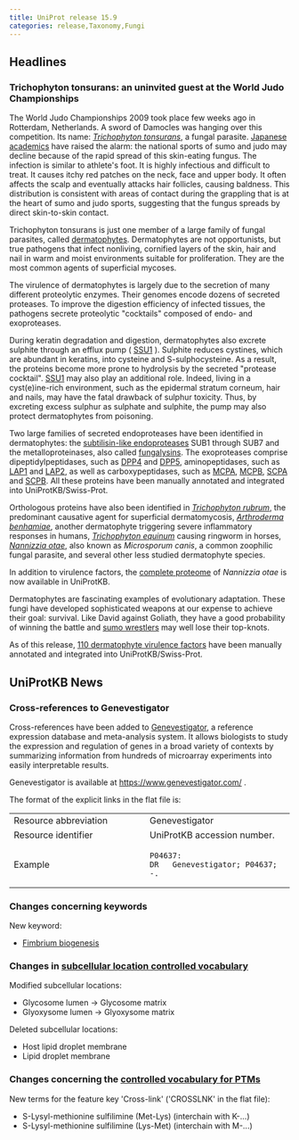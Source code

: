 ```yaml
---
title: UniProt release 15.9
categories: release,Taxonomy,Fungi
---
```


## Headlines

### Trichophyton tonsurans: an uninvited guest at the World Judo Championships

The World Judo Championships 2009 took place few weeks ago in Rotterdam, Netherlands. A sword of Damocles was hanging over this competition. Its name: [*Trichophyton tonsurans*](http://www.uniprot.org/taxonomy/34387), a fungal parasite. [Japanese academics](http://www.ncbi.nlm.nih.gov/pubmed/16546582,18689970?report=DocSum) have raised the alarm: the national sports of sumo and judo may decline because of the rapid spread of this skin-eating fungus. The infection is similar to athlete's foot. It is highly infectious and difficult to treat. It causes itchy red patches on the neck, face and upper body. It often affects the scalp and eventually attacks hair follicles, causing baldness. This distribution is consistent with areas of contact during the grappling that is at the heart of sumo and judo sports, suggesting that the fungus spreads by direct skin-to-skin contact.

Trichophyton tonsurans is just one member of a large family of fungal parasites, called [dermatophytes](http://en.wikipedia.org/wiki/Dermatophyte). Dermatophytes are not opportunists, but true pathogens that infect nonliving, cornified layers of the skin, hair and nail in warm and moist environments suitable for proliferation. They are the most common agents of superficial mycoses.

The virulence of dermatophytes is largely due to the secretion of many different proteolytic enzymes. Their genomes encode dozens of secreted proteases. To improve the digestion efficiency of infected tissues, the pathogens secrete proteolytic "cocktails" composed of endo- and exoproteases.

During keratin degradation and digestion, dermatophytes also excrete sulphite through an efflux pump ( [SSU1](http://www.uniprot.org/uniprot/?query=taxonomy:Arthrodermataceae+AND+gene:SSU1) ). Sulphite reduces cystines, which are abundant in keratins, into cysteine and S-sulphocysteine. As a result, the proteins become more prone to hydrolysis by the secreted "protease cocktail". [SSU1](http://www.uniprot.org/uniprot/?query=taxonomy:Arthrodermataceae+AND+gene:SSU1) may also play an additional role. Indeed, living in a cyst(e)ine-rich environment, such as the epidermal stratum corneum, hair and nails, may have the fatal drawback of sulphur toxicity. Thus, by excreting excess sulphur as sulphate and sulphite, the pump may also protect dermatophytes from poisoning.

Two large families of secreted endoproteases have been identified in dermatophytes: the [subtilisin-like endoproteases](http://www.uniprot.org/uniprot/?query=taxonomy:arthrodermataceae+AND+name:subtilisin+like+protease+AND+reviewed:yes) SUB1 through SUB7 and the metalloproteinases, also called [fungalysins](http://www.uniprot.org/uniprot/?query=name:fungalysin+AND+reviewed:yes). The exoproteases comprise dipeptidylpeptidases, such as [DPP4](http://www.uniprot.org/uniprot/?query=taxonomy:arthrodermataceae+AND+gene:DPP4+AND+reviewed:yes) and [DPP5](http://www.uniprot.org/uniprot/?query=taxonomy:arthrodermataceae+AND+(gene%3Adpp5+OR+gene%3Adppv)+AND+reviewed:yes), aminopeptidases, such as [LAP1](http://www.uniprot.org/uniprot/?query=taxonomy:arthrodermataceae+AND+gene:LAP1+AND+reviewed:yes) and [LAP2](http://www.uniprot.org/uniprot/?query=taxonomy:arthrodermataceae+AND+gene:LAP2+AND+reviewed:yes), as well as carboxypeptidases, such as [MCPA](http://www.uniprot.org/uniprot/?query=taxonomy:arthrodermataceae+AND+gene:MCPA+AND+reviewed:yes), [MCPB](http://www.uniprot.org/uniprot/?query=taxonomy:arthrodermataceae+AND+gene:MCPB+AND+reviewed:yes), [SCPA](http://www.uniprot.org/uniprot/?query=taxonomy:arthrodermataceae+AND+gene:SCPA+AND+reviewed:yes) and [SCPB](http://www.uniprot.org/uniprot/?query=taxonomy:arthrodermataceae+AND+gene:SCPB+AND+reviewed:yes). All these proteins have been manually annotated and integrated into UniProtKB/Swiss-Prot.

Orthologous proteins have also been identified in [*Trichophyton rubrum*](http://www.uniprot.org/taxonomy/5551), the predominant causative agent for superficial dermatomycosis, [*Arthroderma benhamiae*](http://www.uniprot.org/taxonomy/63400), another dermatophyte triggering severe inflammatory responses in humans, [*Trichophyton equinum*](http://www.uniprot.org/taxonomy/63418) causing ringworm in horses, [*Nannizzia otae*](http://www.uniprot.org/taxonomy/554155), also known as *Microsporum canis*, a common zoophilic fungal parasite, and several other less studied dermatophyte species.

In addition to virulence factors, the [complete proteome](http://www.uniprot.org/uniprot/?query=organism:Nannizzia+otae+(strain+CBS+113480)) of *Nannizzia otae* is now available in UniProtKB.

Dermatophytes are fascinating examples of evolutionary adaptation. These fungi have developed sophisticated weapons at our expense to achieve their goal: survival. Like David against Goliath, they have a good probability of winning the battle and [sumo wrestlers](http://einsteinsyndrome.files.wordpress.com/2009/04/sumo_mismatch.jpg) may well lose their top-knots.

As of this release, [110 dermatophyte virulence factors](http://www.uniprot.org/uniprot/?query=taxonomy:arthrodermataceae+AND+reviewed:yes+AND+keyword:Virulence) have been manually annotated and integrated into UniProtKB/Swiss-Prot.

## UniProtKB News

### Cross-references to Genevestigator

Cross-references have been added to [Genevestigator](https://www.genevestigator.com/), a reference expression database and meta-analysis system. It allows biologists to study the expression and regulation of genes in a broad variety of contexts by summarizing information from hundreds of microarray experiments into easily interpretable results.

Genevestigator is available at <https://www.genevestigator.com/> .

The format of the explicit links in the flat file is:

<table><colgroup><col style="width: 48%" /><col style="width: 51%" /></colgroup><tbody><tr class="odd"><td>Resource abbreviation</td><td>Genevestigator</td></tr><tr class="even"><td>Resource identifier</td><td>UniProtKB accession number.</td></tr><tr class="odd"><td>Example</td><td><pre><code>P04637:
DR   Genevestigator; P04637; -.</code></pre></td></tr></tbody></table>

### Changes concerning keywords

New keyword:

-   [Fimbrium biogenesis](http://www.uniprot.org/keywords/KW-1029)

### Changes in [subcellular location controlled vocabulary](http://www.uniprot.org/docs/subcell)

Modified subcellular locations:

-   Glycosome lumen -&gt; Glycosome matrix
-   Glyoxysome lumen -&gt; Glyoxysome matrix

Deleted subcellular locations:

-   Host lipid droplet membrane
-   Lipid droplet membrane

### Changes concerning the [controlled vocabulary for PTMs](http://www.uniprot.org/docs/ptmlist)

New terms for the feature key 'Cross-link' ('CROSSLNK' in the flat file):

-   S-Lysyl-methionine sulfilimine (Met-Lys) (interchain with K-...)
-   S-Lysyl-methionine sulfilimine (Lys-Met) (interchain with M-...)
